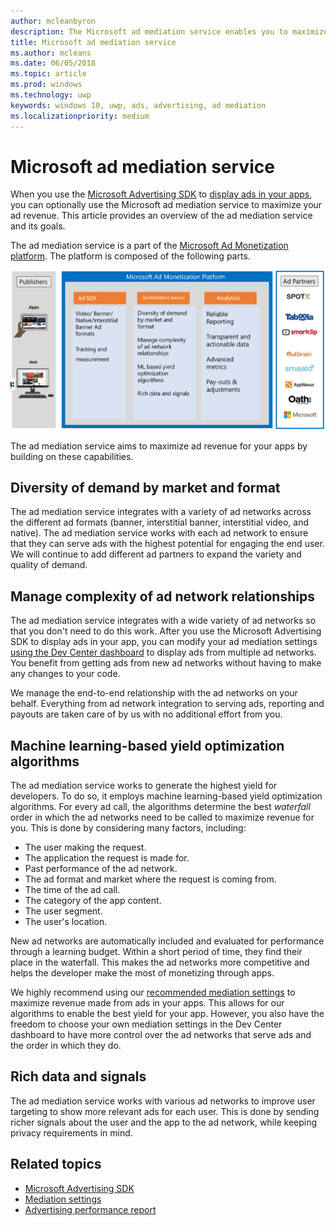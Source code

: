 ```yaml
---
author: mcleanbyron
description: The Microsoft ad mediation service enables you to maximize your ad revenue and app promotion capabilities by displaying ads from multiple ad networks.
title: Microsoft ad mediation service
ms.author: mcleans
ms.date: 06/05/2018
ms.topic: article
ms.prod: windows
ms.technology: uwp
keywords: windows 10, uwp, ads, advertising, ad mediation
ms.localizationpriority: medium
---
```


# Microsoft ad mediation service

When you use the [Microsoft Advertising SDK](http://aka.ms/ads-sdk-uwp) to [display ads in your apps](display-ads-in-your-app.md), you can optionally use the Microsoft ad mediation service to maximize your ad revenue. This article provides an overview of the ad mediation service and its goals.

The ad mediation service is a part of the [Microsoft Ad Monetization platform](https://developer.microsoft.com/windows/ad-monetization-platform). The platform is composed of the following parts.

![addreferences](images/ad-mediation-service.png)

The ad mediation service aims to maximize ad revenue for your apps by building on these capabilities.

## Diversity of demand by market and format

The ad mediation service integrates with a variety of ad networks across the different ad formats (banner, interstitial banner, interstitial video, and native). The ad mediation service works with each ad network to ensure that they can serve ads with the highest potential for engaging the end user. We will continue to add different ad partners to expand the variety and quality of demand.

## Manage complexity of ad network relationships  

The ad mediation service integrates with a wide variety of ad networks so that you don't need to do this work. After you use the Microsoft Advertising SDK to display ads in your app, you can modify your ad mediation settings [using the Dev Center dashboard](../publish/in-app-ads.md#mediation-settings) to display ads from multiple ad networks. You benefit from getting ads from new ad networks without having to make any changes to your code.

We manage the end-to-end relationship with the ad networks on your behalf. Everything from ad network integration to serving ads, reporting and payouts are taken care of by us with no additional effort from you.

## Machine learning-based yield optimization algorithms

The ad mediation service works to generate the highest yield for developers. To do so, it employs machine learning-based yield optimization algorithms. For every ad call, the algorithms determine the best *waterfall* order in which the ad networks need to be called to maximize revenue for you. This is done by considering many factors, including:

* The user making the request.
* The application the request is made for.
* Past performance of the ad network.
* The ad format and market where the request is coming from.
* The time of the ad call.
* The category of the app content.
* The user segment.
* The user's location.

New ad networks are automatically included and evaluated for performance through a learning budget. Within a short period of time, they find their place in the waterfall. This makes the ad networks more competitive and helps the developer make the most of monetizing through apps.

We highly recommend using our [recommended mediation settings](../publish/in-app-ads.md#mediation-settings) to maximize revenue made from ads in your apps. This allows for our algorithms to enable the best yield for your app. However, you also have the freedom to choose your own mediation settings in the Dev Center dashboard to have more control over the ad networks that serve ads and the order in which they do.

## Rich data and signals

The ad mediation service works with various ad networks to improve user targeting to show more relevant ads for each user. This is done by sending richer signals about the user and the app to the ad network, while keeping privacy requirements in mind.

## Related topics

* [Microsoft Advertising SDK](http://aka.ms/ads-sdk-uwp)
* [Mediation settings](../publish/in-app-ads.md#mediation-settings)
* [Advertising performance report](../publish/advertising-performance-report.md)
